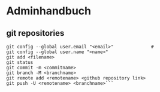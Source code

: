# Adminhandbuch

## git repositories

```git init                                           # Startet eine repository
git config --global user.email "<email>"              # 
git config --global user.name "<name>"
git add <filename>
git status
git commit -m <commitname>
git branch -M <branchname>
git remote add <remotename> <github repository link>
git push -U <remotename> <branchname>```
